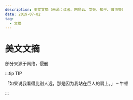 ```yaml
---
description: 美文文摘（来源：读者、网易云、文苑、知乎、微博等）
date: 2019-07-02
tag:
  - 文摘
---
```


# 美文文摘

部分来源于网络，侵删

:::tip TIP

「如果说我看得比別人远，那是因为我站在巨人的肩上。」 – 牛顿

:::

<!--

Troubleshooting any problem without the error log is like driving with your eyes closesd.

在没有错误日志的情况诊断任何问题无异于闭眼开车

-- Apache 官方文档 Getting Started 篇章

 -->
